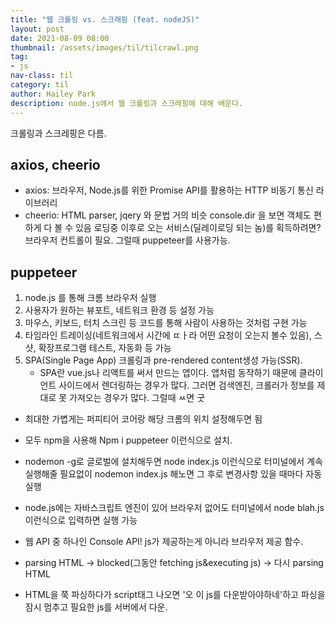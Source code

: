 ```yaml
---
title: "웹 크롤링 vs. 스크래핑 (feat. nodeJS)"
layout: post
date: 2021-08-09 08:00
thumbnail: /assets/images/til/tilcrawl.png
tag:
- js
nav-class: til
category: til
author: Hailey Park
description: node.js에서 웹 크롤링과 스크레핑에 대해 배운다.
---
```


크롤링과 스크레핑은 다름.

## axios, cheerio
- axios:  브라우저, Node.js를 위한 Promise API를 활용하는 HTTP 비동기 통신 라이브러리
- cheerio: HTML parser, jqery 와 문법 거의 비슷
console.dir 을 보면 객체도 편하게 다 볼 수 있음
로딩중 이후로 오는 서비스(딜레이로딩 되는 놈)를 획득하려면? 브라우저 컨트롤이 필요. 그럴때 puppeteer를 사용가능.


## puppeteer
1. node.js 를 통해 크롬 브라우저 실행
2. 사용자가 원하는 뷰포트, 네트워크 환경 등 설정 가능
3. 마우스, 키보드, 터치 스크린 등 코드를 통해 사람이 사용하는 것처럼 구현 가능 
4. 타임라인 트레이싱(네트워크에서 시간에 ㄸㅏ라 어떤 요청이 오는지 볼수 있음), 스샷, 확장프로그램 테스트, 자동화 등 가능
5. SPA(Single Page App) 크롤링과 pre-rendered content생성 가능(SSR).
   - SPA란 vue.js나 리액트를 써서 만드는 앱이다. 앱처럼 동작하기 때문에 클라이언트 사이드에서 렌더링하는 경우가 많다. 그러면 검색엔진, 크롤러가 정보를 제대로 못 가져오는 경우가 많다. 그럴때 ㅆ면 굿

- 최대한 가볍게는 퍼피티어 코어랑 해당 크롬의 위치 설정해두면 됨

- 모두 npm을 사용해 Npm i puppeteer 이런식으로 설치.
- nodemon -g로 글로벌에 설치해두면 node index.js 이런식으로 터미널에서 계속 실행해줄 필요없이 nodemon index.js 해노면 그 후로 변경사항 있을 때마다 자동 실행


- node.js에는 자바스크립트 엔진이 있어 브라우저 없어도 터미널에서 node blah.js 이런식으로 입력하면 실행 가능
- 웹 API 중 하나인 Console API! js가 제공하는게 아니라 브라우저 제공 함수.
- parsing HTML -> blocked(그동안 fetching js&executing js) -> 다시 parsing HTML

- HTML을 쭉 파싱하다가 script태그 나오면 '오 이 js를 다운받아야하네'하고 파싱을 잠시 멈추고 필요한 js를 서버에서 다운.